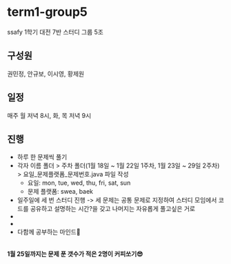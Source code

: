 # term1-group5
ssafy 1학기 대전 7반 스터디 그룹 5조
<br>

## 구성원
권민정, 안규보, 이시영, 황제원
<br>

## 일정
매주 월 저녁 8시, 화, 목 저녁 9시
<br>

## 진행
- 하루 한 문제씩 풀기
- 각자 이름 폴더 > 주차 폴더(1월 18일 ~ 1월 22일 1주차, 1월 23일 ~ 29일 2주차) > 요일_문제플랫폼_문제번호.java 파일 작성
  - 요일: mon, tue, wed, thu, fri, sat, sun
  - 문제 플랫폼: swea, baek
- 일주일에 세 번 스터디 진행 -> 세 문제는 공통 문제로 지정하여 스터디 모임에서 코드를 공유하고 설명하는 시간?을 갖고 나머지는 자유롭게 풀고싶은 거로
-
-
- 다함께 공부하는 마인드🧐

<br>
<strong>1월 25일까지는 문제 푼 갯수가 적은 2명이 커피쏘기😎</strong>
